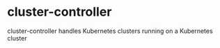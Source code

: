 # cluster-controller
cluster-controller handles Kubernetes clusters running on a Kubernetes cluster
